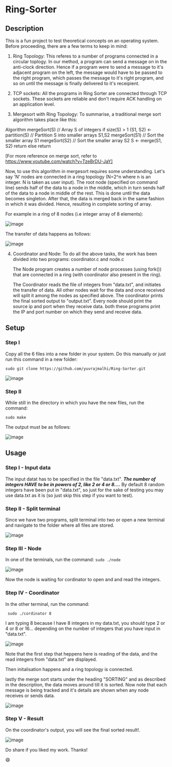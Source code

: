 # Ring-Sorter

## Description
This is a fun project to test theoretical concepts on an operating system. Before proceeding, there are a few terms to keep in mind:

  1. Ring Topology: This referes to a number of programs connected in a circular toplogy. In our method, a program can send a message on in the anti-clock direction. Hence if a program were to send a message to it's adjacent program on the left, the message would have to be passed to the right program, which passes the message to it's right program, and so on until the message is finally delivered to it's receipient.
  
  2. TCP sockets: All the programs in Ring Sorter are connected through TCP sockets. These sockets are reliable and don't require ACK handling on an application level.
  
  3. Mergesort with Ring Topology: To summarise, a traditional merge sort algorithm takes place like this:

   Algorithm mergeSort(S)          // Array S of integers
      if size(S) > 1
          (S1, S2) <- partition(S)    // Partition S into smaller arrays S1,S2
          mergeSort(S1)               // Sort the smaller array S1
          mergeSort(S2)               // Sort the smaller array S2
          S <- merge(S1, S2)
          return
      else
          return
          
          
   [For more reference on merge sort, refer to https://www.youtube.com/watch?v=TzeBrDU-JaY]
     
     
   Now, to use this algorithm in mergesort requires some understanding. 
   Let's say 'N' nodes are connected in a ring topology (N=2^n where n is an integer. N is taken as user input). The root node (specified on command line) sends half of the data to a node in the middle, which in turn sends half of the data to a node in middle of the rest. This is done until the data becomes singleton. After that, the data is merged back in the same fashion in which it was divided. Hence, resulting in complete sorting of array.

   For example in a ring of 8 nodes (i.e integer array of 8 elements):

![image](https://user-images.githubusercontent.com/76866159/105621676-1d6c2580-5e30-11eb-9b9e-19c449cd8a6e.png)

  The transfer of data happens as follows:
  
![image](https://user-images.githubusercontent.com/76866159/105621700-4c829700-5e30-11eb-8464-03a233735bf0.png)

  4. Coordinator and Node: To do all the above tasks, the work has been divided into two programs: coordinator.c and node.c
  
     The Node program creates a number of node processes (using fork()) that are connected in a ring (with coordinator also present in the ring).
     
     The Coordinator reads the file of integers from "data.txt", and initiates the transfer of data. All other nodes wait for the data and once received will split it among the nodes as specified above. The coordinator prints the final sorted output to "output.txt". Every node should print the source ip and port when they receive data. both these programs print the IP and port number on which they send and receive data. 
     
## Setup 
### Step I
Copy all the 6 files into a new folder in your system.
Do this manually or just run this command in a new folder:

```sudo git clone https://github.com/yuvrajmalhi/Ring-Sorter.git```

![image](https://user-images.githubusercontent.com/76866159/105621974-2e6a6600-5e33-11eb-81a6-22af33a0197a.png)

### Step II
While still in the directory in which you have the new files, run the command:

```sudo make```

The output must be as follows:

![image](https://user-images.githubusercontent.com/76866159/105622019-899c5880-5e33-11eb-87f5-2ea9ac9c6ef2.png)

## Usage
### Step I - Input data
The input datat has to be specified in the file "data.txt".
**_The number of integers HAVE to be in powers of 2, like 2 or 4 or 8...._**
By default 8 random integers have been put in "data.txt", so just for the sake of testing you may use data.txt as it is (so just skip this step if you want to test).

### Step II - Split terminal
Since we have two programs, split terminal into two or open a new terminal and navigate to the folder where all files are stored. 

![image](https://user-images.githubusercontent.com/76866159/105622112-8bb2e700-5e34-11eb-8e22-2581f3ab75cc.png)

### Step III - Node
In one of the terminals, run the command:
```sudo ./node ```

![image](https://user-images.githubusercontent.com/76866159/105622139-cae13800-5e34-11eb-8389-c2cb7ef309ae.png)

Now the node is waiting for cordinator to open and and read the integers.

### Step IV - Coordinator
In the other terminal, run the command:

``` sudo ./cordinator 8```

I am typing 8 because I have 8 integers in my data.txt, you should type 2 or 4 or 8 or 16... depending on the number of integers that you have input in "data.txt".

![image](https://user-images.githubusercontent.com/76866159/105622204-670b3f00-5e35-11eb-8f5a-17939f71a980.png)

Note that the first step that heppens here is reading of the data, and the read integers from "data.txt" are displayed.

Then initalisation happens and a ring topology is connected.

lastly the merge sort starts under the heading "SORTING" and as described in the description, the data moves around till it is sorted. Now note that each message is being tracked and it's details are shown when any node receives or sends data.

![image](https://user-images.githubusercontent.com/76866159/105622259-029caf80-5e36-11eb-98fc-9e4f19fa6e79.png)

### Step V - Result
On the coordinator's output, you will see the final sorted result!.

![image](https://user-images.githubusercontent.com/76866159/105622277-324bb780-5e36-11eb-9f77-9def2d0b8a65.png)


Do share if you liked my work. Thanks!

:smile:
